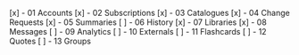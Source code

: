 [x] - 01 Accounts
[x] - 02 Subscriptions
[x] - 03 Catalogues
[x] - 04 Change Requests
[x] - 05 Summaries
[ ] - 06 History
[x] - 07 Libraries
[x] - 08 Messages
[ ] - 09 Analytics
[ ] - 10 Externals
[ ] - 11 Flashcards
[ ] - 12 Quotes
[ ] - 13 Groups